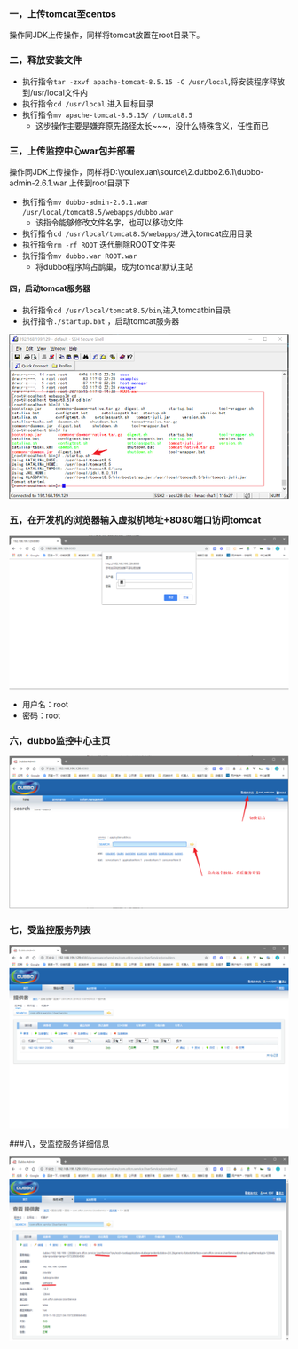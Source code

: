 ### 一，上传tomcat至centos

操作同JDK上传操作，同样将tomcat放置在root目录下。

### 二，释放安装文件

* 执行指令``tar -zxvf apache-tomcat-8.5.15 -C /usr/local``,将安装程序释放到/usr/local文件内
* 执行指令``cd /usr/local`` 进入目标目录
* 执行指令``mv apache-tomcat-8.5.15/ /tomcat8.5``
  * 这步操作主要是嫌弃原先路径太长~~~，没什么特殊含义，任性而已

### 三，上传监控中心war包并部署

操作同JDK上传操作，同样将D:\youlexuan\source\2.dubbo2.6.1\dubbo-admin-2.6.1.war 上传到root目录下

* 执行指令``mv dubbo-admin-2.6.1.war /usr/local/tomcat8.5/webapps/dubbo.war``
  * 该指令能够修改文件名字，也可以移动文件
* 执行指令``cd /usr/local/tomcat8.5/webapps/``进入tomcat应用目录
* 执行指令``rm -rf ROOT`` 迭代删除ROOT文件夹
* 执行指令``mv dubbo.war ROOT.war``
  * 将dubbo程序鸠占鹊巢，成为tomcat默认主站

#### 四，启动tomcat服务器

* 执行指令``cd /usr/local/tomcat8.5/bin``,进入tomcatbin目录
* 执行指令``./startup.bat`` ，启动tomcat服务器

![8.1](..\asstes\8.1.png)



### 五，在开发机的浏览器输入虚拟机地址+8080端口访问tomcat

![8.2](..\asstes\8.2.png)

* 用户名：root
* 密码：root



### 六，dubbo监控中心主页

![8.3](..\asstes\8.3.png)



### 七，受监控服务列表

 ![8.4](..\asstes\8.4.png)

 ###八，受监控服务详细信息

![8.5](..\asstes\8.5.png)


